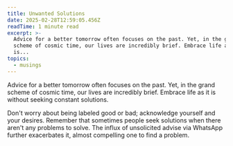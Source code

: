 ```yaml
---
title: Unwanted Solutions
date: 2025-02-28T12:59:05.456Z
readTime: 1 minute read
excerpt: >-
  Advice for a better tomorrow often focuses on the past. Yet, in the grand
  scheme of cosmic time, our lives are incredibly brief. Embrace life as it
  is...
topics:
  - musings
---
```

Advice for a better tomorrow often focuses on the past. Yet, in the grand scheme of cosmic time, our lives are incredibly brief. Embrace life as it is without seeking constant solutions.
 
 Don't worry about being labeled good or bad; acknowledge yourself and your desires. Remember that sometimes people seek solutions when there aren't any problems to solve. 
 The influx of unsolicited advise via WhatsApp further exacerbates it, almost compelling one to find a problem.
